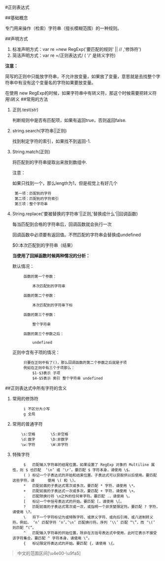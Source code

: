 #正则表达式

##基础概念

专门用来操作（检索）字符串（擅长模糊范围）的一种规则。

##声明方式

1. 标准声明方式：var re =new RegExp('要匹配的规则' || // ,'修饰符')	 				
2. 简洁声明方式：var re =/正则表达式/ ( '/' 是转义字符)	
	
**注意：**

简写的正则中只能放字符串，不允许放变量，如果放了变量，意思就是去找整个字符串中有没有这个变量名的字符如果要放变量。

在使用 new RegExp的时候，如果字符串中有转义符，那这个时候需要把转义符用\转义
##常用的方法
1. 正则.test(str)	

   	判断规则中是否有匹配项，如果有返回true，否则返回false.
   
2. string.search(字符串||正则)

   	找到制定字符的索引，如果找不到返回-1.

3. String.match(正则)

   	将匹配到的字符串提取出来放到数组中.

  	注意：<br>

   	如果只找到一个，那么length为1，但是视觉上有好几个
	
		第一项：匹配到的字符
		第二项：匹配到的字符索引
		第三项：整个字符串
4. String.replace('要被替换的字符串'||正则,'替换成什么'||回调函数)

   	每当匹配到合格的字符串后，回调函数就会执行一次

   	回调函数中必须要有返回值。不然匹配的字符串会替换成undefined

   	$0:本次匹配到的字符串（结果）
   
    **当使用了回掉函数时候两种情况的分析：**
	
	默认情况：
			
			函数的第一个参数：

				本次匹配到的字符串
				
			函数的第二个参数：
			
				本次匹配到的字符串下标
				
			函数的第三个参数：
			
				整个字符串
				
			函数的第三个参数之后：
			
				undefined

	正则中含有子项的情况：

			只要在正则中有了()，那么回调函数的第二个参数之后就是子项
			例如在正则中有三个子项那么：
				$1-$3表示 子项
				$4-$5表示 索引 整个字符串 undefined


##正则表达式中所有字符的含义
1. 常用的修饰符
 
			i 不区分大小写
			g 全局

2.	常用的普通字符

 			\s:空格 		\S:非空格
			\d:数字		\D:非数字
 			\w:字符		\W:非字符
3. 特殊字符

			$	匹配输入字符串的结尾位置。如果设置了 RegExp 对象的 Multiline 属性，则 $ 也匹配 	‘\n’ 或 ‘\r’。要匹配 $ 字符本身，请使用 \$。
			( )	标记一个子表达式的开始和结束位置。子表达式可以获取供以后使用。要匹配这些字符，请      使用 \( 和 \)。
			*	匹配前面的子表达式零次或多次。要匹配 * 字符，请使用 \*。
			+	匹配前面的子表达式一次或多次。要匹配 + 字符，请使用 \+。
			.	匹配除换行符 \n之外的任何单字符。要匹配 .，请使用 \。
			[	标记一个中括号表达式的开始。要匹配 [，请使用 \[。
			?	匹配前面的子表达式零次或一次，或指明一个非贪婪限定符。要匹配 ? 字符，请使用 \?。
			\	将下一个字符标记为或特殊字符、或原义字符、或向后引用、或八进制转义符。例如， ‘n’ 匹配字符 ‘n’。’\n’ 匹配换行符。序列 ‘\\’ 匹配 “\”，而 ‘\(’ 则匹配 “(”。
			^	匹配输入字符串的开始位置，除非在方括号表达式中使用，此时它表示不接受该字符集合。要匹配 ^ 字符本身，请使用 \^。
			{	标记限定符表达式的开始。要匹配 {，请使用 \{。


>中文的范围区间[\u4e00-\u9fa5]	